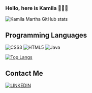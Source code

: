 ### Hello, here is Kamila 🙋🏽‍♀️

![Kamila Martha GitHub stats](https://github-readme-stats.vercel.app/api?username=kamilamartha&theme=shades-of-purple&show_icons=true)

## Programming Languages

![CSS3](https://img.shields.io/badge/css3-%231572B6.svg?style=for-the-badge&logo=css3&logoColor=white)
![HTML5](https://img.shields.io/badge/html5-%23E34F26.svg?style=for-the-badge&logo=html5&logoColor=white)
![Java](https://img.shields.io/badge/java-%23ED8B00.svg?style=for-the-badge&logo=openjdk&logoColor=white)

[![Top Langs](https://github-readme-stats.vercel.app/api/top-langs/?username=kamilamartha&layout=compact)](https://github.com/kamilamartha/github-readme-stats)

## Contact Me

[ ![LINKEDIN](https://img.shields.io/badge/LinkedIn-0077B5?style=for-the-badge&logo=linkedin&logoColor=white)](https://www.linkedin.com/in/kamila-martha-978a02288/)
